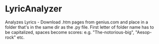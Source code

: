 # LyricAnalyzer
Analyzes Lyrics - Download .htm pages from genius.com and place in a folder that's in the same dir as the .py file.
First letter of folder name has to be capitalized, spaces become scores: e.g. "The-notorious-big", "Aesop-rock" etc.
